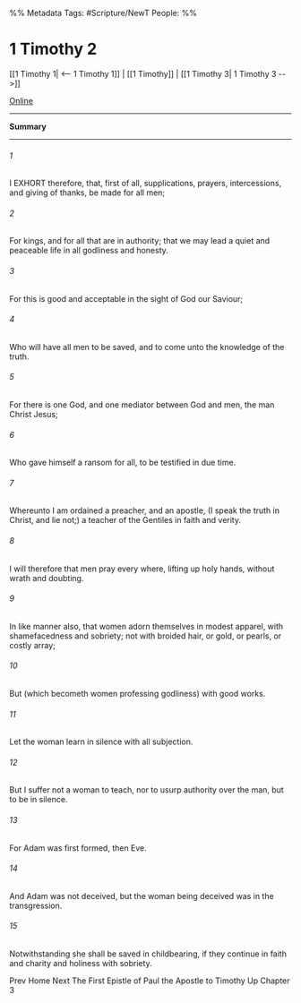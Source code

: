 
%% Metadata
Tags: #Scripture/NewT
People: 
%%
# 1 Timothy 2
[[1 Timothy 1| <-- 1 Timothy 1]] | [[1 Timothy]] | [[1 Timothy 3| 1 Timothy 3 -->]]

[Online](https://churchofjesuschrist.org/study/scriptures/nt/1-tim/2?lang=eng)

---
__Summary__



---
###### 1
I EXHORT therefore, that, first of all, supplications, prayers, intercessions, and giving of thanks, be made for all men;
###### 2
For kings, and for all that are in authority; that we may lead a quiet and peaceable life in all godliness and honesty.
###### 3
For this is good and acceptable in the sight of God our Saviour;
###### 4
Who will have all men to be saved, and to come unto the knowledge of the truth.
###### 5
For there is one God, and one mediator between God and men, the man Christ Jesus;
###### 6
Who gave himself a ransom for all, to be testified in due time.
###### 7
Whereunto I am ordained a preacher, and an apostle, (I speak the truth in Christ, and lie not;) a teacher of the Gentiles in faith and verity.
###### 8
I will therefore that men pray every where, lifting up holy hands, without wrath and doubting.
###### 9
In like manner also, that women adorn themselves in modest apparel, with shamefacedness and sobriety; not with broided hair, or gold, or pearls, or costly array;
###### 10
But (which becometh women professing godliness) with good works.
###### 11
Let the woman learn in silence with all subjection.
###### 12
But I suffer not a woman to teach, nor to usurp authority over the man, but to be in silence.
###### 13
For Adam was first formed, then Eve.
###### 14
And Adam was not deceived, but the woman being deceived was in the transgression.
###### 15
Notwithstanding she shall be saved in childbearing, if they continue in faith and charity and holiness with sobriety.

Prev
Home
Next
The First Epistle of Paul the Apostle to Timothy
Up
Chapter 3




